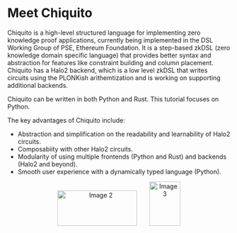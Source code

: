# Meet Chiquito

Chiquito is a high-level structured language for implementing zero knowledge proof applications, currently being implemented in the DSL Working Group of PSE, Ethereum Foundation. It is a step-based zkDSL (zero knowledge domain specific language) that provides better syntax and abstraction for features like constraint building and column placement. Chiquito has a Halo2 backend, which is a low level zkDSL that writes circuits using the PLONKish arithemtization and is working on supporting additional backends.

Chiquito can be written in both Python and Rust. This tutorial focuses on Python.

The key advantages of Chiquito include: 
- Abstraction and simplification on the readability and learnability of Halo2 circuits.
- Composabiity with other Halo2 circuits.
- Modularity of using multiple frontends (Python and Rust) and backends (Halo2 and beyond).
- Smooth user experience with a dynamically typed language (Python).

<p align="center">
  <img src="https://hackmd.io/_uploads/HyuEr1cB2.png" width="180" height="80" alt="Image 2">
  &nbsp; &nbsp; &nbsp;
  <img src="https://hackmd.io/_uploads/HyZ0rycS2.png" width="70" height="100" alt="Image 3">
</p>

